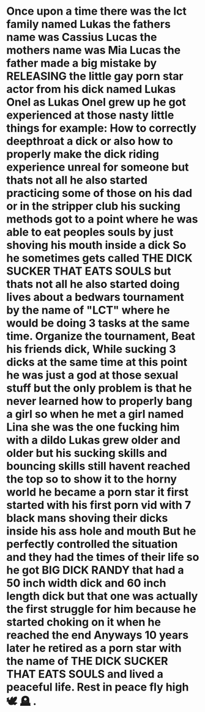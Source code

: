 # Once upon a time there was the lct family named Lukas the fathers name was Cassius Lucas the mothers name was Mia Lucas the father made a big mistake by RELEASING the little gay porn star actor from his dick named Lukas Onel as Lukas Onel grew up he got experienced at those nasty little things for example: How to correctly deepthroat a dick or also how to properly make the dick riding experience unreal for someone but thats not all he also started practicing some of those on his dad or in the stripper club his sucking methods got to a point where he was able to eat peoples souls by just shoving his mouth inside a dick So he sometimes gets called THE DICK SUCKER THAT EATS SOULS but thats not all he also started doing lives about a bedwars tournament by the name of "LCT" where he would be doing 3 tasks at the same time. Organize the tournament, Beat his friends dick, While sucking 3 dicks at the same time at this point he was just a god at those sexual stuff but the only problem is that he never learned how to properly bang a girl so when he met a girl named Lina she was the one fucking him with a dildo Lukas grew older and older but his sucking skills and bouncing skills still havent reached the top so to show it to the horny world he became a porn star it first started with his first porn vid with 7 black mans shoving their dicks inside his ass hole and mouth But he perfectly controlled the situation and they had the times of their life so he got BIG DICK RANDY that had a 50 inch width dick and 60 inch length dick but that one was actually the first struggle for him because he started choking on it when he reached the end Anyways 10 years later he retired as a porn star with the name of THE DICK SUCKER THAT EATS SOULS and lived a peaceful life. Rest in peace fly high :dove: :headstone: .
